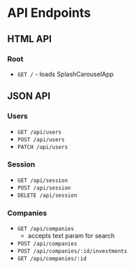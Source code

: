 # API Endpoints

## HTML API

### Root

- `GET /` - loads SplashCarouselApp

## JSON API

### Users

- `GET /api/users`
- `POST /api/users`
- `PATCH /api/users`

### Session

- `GET /api/session`
- `POST /api/session`
- `DELETE /api/session`

### Companies

- `GET /api/companies`
  - accepts text param for search
- `POST /api/companies`
- `POST /api/companies/:id/investments`
- `GET /api/companies/:id`
